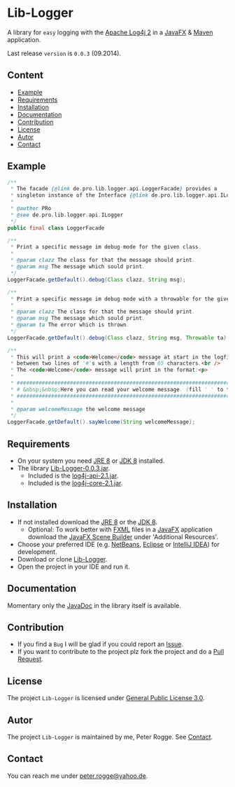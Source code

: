 Lib-Logger
==============

A library for `easy` logging with the [Apache Log4j 2] in a [JavaFX] &amp; [Maven] application.

Last release `version` is `0.0.3` (09.2014).



Content
-------

* [Example](#Example)
* [Requirements](#Requirements)
* [Installation](#Installation)
* [Documentation](#Documentation)
* [Contribution](#Contribution)
* [License](#License)
* [Autor](#Autor)
* [Contact](#Contact)



Example<a name="Example" />
--------

```java
/**
 * The facade {@link de.pro.lib.logger.api.LoggerFacade} provides a 
 * singleton instance of the Interface {@link de.pro.lib.logger.api.ILogger}.
 *
 * @author PRo
 * @see de.pro.lib.logger.api.ILogger
 */
public final class LoggerFacade
```

```java
/**
 * Print a specific message im debug-mode for the given class.
 * 
 * @param clazz The class for that the message should print.
 * @param msg The message which sould print.
 */
LoggerFacade.getDefault().debug(Class clazz, String msg);
```

```java
/**
 * Print a specific message im debug-mode with a throwable for the given class.
 * 
 * @param clazz The class for that the message should print.
 * @param msg The message which sould print.
 * @param ta The error which is thrown.
 */
LoggerFacade.getDefault().debug(Class clazz, String msg, Throwable ta);
```

```java
/**
 * This will print a <code>Welcome</code> message at start in the logfile
 * between two lines of '#'s with a length from 65 characters.<br />
 * The <code>Welcome</code> message will print in the format:<p>
 * 
 * #####################################################################<br />
 * # &nbsp;&nbsp;Here you can read your welcome message. (fill ' ' to the end of #)<br />
 * #####################################################################
 * 
 * @param welcomeMessage the welcome message
 */
LoggerFacade.getDefault().sayWelcome(String welcomeMessage);
```



Requirements<a name="Requirements" />
------------

* On your system you need [JRE 8] or [JDK 8] installed.
* The library [Lib-Logger-0.0.3.jar](#Installation).
  * Included is the [log4j-api-2.1.jar].
  * Included is the [log4j-core-2.1.jar].



Installation<a name="Installation" />
------------


* If not installed download the [JRE 8] or the [JDK 8].
  * Optional: To work better with [FXML] files in a [JavaFX] application download the [JavaFX Scene Builder] under 'Additional Resources'.
* Choose your preferred IDE (e.g. [NetBeans], [Eclipse] or [IntelliJ IDEA]) for development.
* Download or clone [Lib-Logger].
* Open the project in your IDE and run it.



Documentation<a name="Documentation" />
-------------

Momentary only the [JavaDoc] in the library itself is available.



Contribution<a name="Contribution" />
------------

* If you find a `Bug` I will be glad if you could report an [Issue].
* If you want to contribute to the project plz fork the project and do a [Pull Request].



License<a name="License" />
-------

The project `Lib-Logger` is licensed under [General Public License 3.0].



Autor<a name="Autor" />
-----

The project `Lib-Logger` is maintained by me, Peter Rogge. See [Contact](#Contact).



Contact<a name="Contact" />
-------

You can reach me under <peter.rogge@yahoo.de>.



[//]: # (Links)
[Apache Log4j 2]:https://logging.apache.org/log4j/2.0/index.html
[Eclipse]:https://www.eclipse.org/
[FXML]:http://docs.oracle.com/javafx/2/fxml_get_started/jfxpub-fxml_get_started.htm
[General Public License 3.0]:http://www.gnu.org/licenses/gpl-3.0.en.html
[IntelliJ IDEA]:http://www.jetbrains.com/idea/
[Issue]:https://github.com/Naoghuman/lib-logger/issues
[JavaDoc]:http://www.oracle.com/technetwork/java/javase/documentation/index-jsp-135444.html
[JavaFX]:http://docs.oracle.com/javase/8/javase-clienttechnologies.htm
[JavaFX Scene Builder]:http://www.oracle.com/technetwork/java/javase/downloads/index.html
[JDK 8]:http://www.oracle.com/technetwork/java/javase/downloads/jdk8-downloads-2133151.html
[JRE 8]:http://www.oracle.com/technetwork/java/javase/downloads/jre8-downloads-2133155.html
[Lib-Logger]:https://github.com/Naoghuman/lib-logger
[log4j-api-2.1.jar]:https://logging.apache.org/log4j/2.1/log4j-web/dependencies.html
[log4j-core-2.1.jar]:https://logging.apache.org/log4j/2.1/log4j-web/dependencies.html
[Maven]:http://maven.apache.org/
[NetBeans]:https://netbeans.org/
[Pull Request]:https://help.github.com/articles/using-pull-requests


